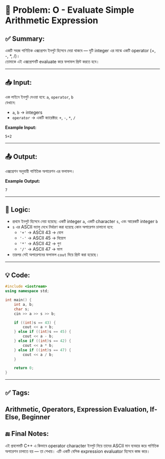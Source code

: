 # 🧩 Problem: O - Evaluate Simple Arithmetic Expression

## ✅ Summary:
একটি সহজ গাণিতিক এক্সপ্রেশন ইনপুট হিসেবে দেয়া থাকবে — দুটি integer এর মাঝে একটি operator (+, -, *, /)।  
তোমাকে এই এক্সপ্রেশনটি evaluate করে ফলাফল প্রিন্ট করতে হবে।

---

## 📥 Input:
এক লাইনে ইনপুট দেওয়া হবে: `a`, `operator`, `b`  
যেখানে:
- `a`, `b` → integers
- `operator` → একটি ক্যারেক্টার: `+`, `-`, `*`, `/`

**Example Input:**

```
5+2
```
---
## 📤 Output:
এক্সপ্রেশন অনুযায়ী গাণিতিক অপারেশন এর ফলাফল।

**Example Output:**
```
7
```
---

## 🧠 Logic:
- প্রথমে ইনপুট হিসেবে নেয়া হয়েছে: একটি integer `a`, একটি character `s`, এবং আরেকটি integer `b`
- `s` এর ASCII ভ্যালু দেখে নির্ধারণ করা হয়েছে কোন অপারেশন চালানো হবে:
    - `'+'` → ASCII 43 → যোগ
    - `'-'` → ASCII 45 → বিয়োগ
    - `'*'` → ASCII 42 → গুণ
    - `'/'` → ASCII 47 → ভাগ
- তারপর সেই অপারেশনের ফলাফল `cout` দিয়ে প্রিন্ট করা হয়েছে।

---

## 💡 Code:
```cpp
#include <iostream>
using namespace std;

int main() {
    int a, b;
    char s;
    cin >> a >> s >> b;

    if ((int)s == 43) {
        cout << a + b;
    } else if ((int)s == 45) {
        cout << a - b;
    } else if ((int)s == 42) {
        cout << a * b;
    } else if ((int)s == 47) {
        cout << a / b;
    }

    return 0;
}

```

---

## ✅ Tags:
Arithmetic, Operators, Expression Evaluation, If-Else, Beginner
---

## 🔚 Final Notes:
এই প্রবলেমটি C++ এ কিভাবে operator character ইনপুট নিয়ে তাদের ASCII মান ব্যবহার করে গাণিতিক অপারেশন চালাতে হয় — তা শেখায়।
এটি একটি বেসিক expression evaluator হিসেবে কাজ করে।